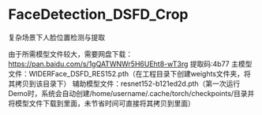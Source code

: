 # FaceDetection_DSFD_Crop
复杂场景下人脸位置检测与提取

由于所需模型文件较大，需要网盘下载：https://pan.baidu.com/s/1gQATWNWr5H6UEht8-wT3rg 提取码:4b77
主模型文件：WIDERFace_DSFD_RES152.pth（在工程目录下创建weights文件夹，将其拷贝到该目录下）
辅助模型文件：resnet152-b121ed2d.pth（第一次运行Demo时，系统会自动创建/home/username/.cache/torch/checkpoints/目录并将模型文件下载到里面，未节省时间可直接将其拷贝到里面）
